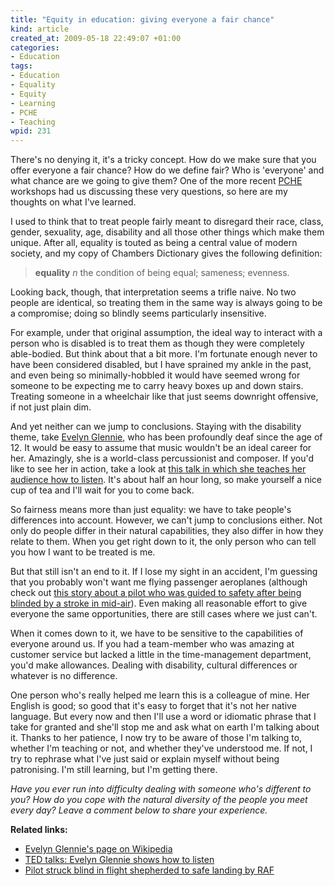 ```yaml
--- 
title: "Equity in education: giving everyone a fair chance"
kind: article
created_at: 2009-05-18 22:49:07 +01:00
categories: 
- Education
tags: 
- Education
- Equality
- Equity
- Learning
- PCHE
- Teaching
wpid: 231
---
```

There's no denying it, it's a tricky concept. How do we make sure that you offer everyone a fair chance? How do we define fair? Who is 'everyone' and what chance are we going to give them? One of the more recent <a href="http://www.shef.ac.uk/lets/lt-supp/pche.html">PCHE</a> workshops had us discussing these very questions, so here are my thoughts on what I've learned.<!--more-->

I used to think that to treat people fairly meant to disregard their race, class, gender, sexuality, age, disability and all those other things which make them unique. After all, equality is touted as being a central value of modern society, and my copy of Chambers Dictionary gives the following definition:
<blockquote><strong>equality</strong> <em>n </em>the condition of being equal; sameness; evenness.</blockquote>
Looking back, though, that interpretation seems a trifle naive. No two people are identical, so treating them in the same way is always going to be a compromise; doing so blindly seems particularly insensitive.

For example, under that original assumption, the ideal way to interact with a person who is disabled is to treat them as though they were completely able-bodied. But think about that a bit more. I'm fortunate enough never to have been considered disabled, but I have sprained my ankle in the past, and even being so minimally-hobbled it would have seemed wrong for someone to be expecting me to carry heavy boxes up and down stairs. Treating someone in a wheelchair like that just seems downright offensive, if not just plain dim.

And yet neither can we jump to conclusions. Staying with the disability theme, take <a title="Wikipedia page for Evelyn Glennie" href="http://en.wikipedia.org/wiki/Evelyn_glennie">Evelyn Glennie</a>, who has been profoundly deaf since the age of 12. It would be easy to assume that music wouldn't be an ideal career for her. Amazingly, she is a world-class percussionist and composer. If you'd like to see her in action, take a look at <a title="TED talks: Evelyn Glennie shows how to listen" href="http://www.ted.com/index.php/talks/evelyn_glennie_shows_how_to_listen.html">this talk in which she teaches her audience how to listen</a>. It's about half an hour long, so make yourself a nice cup of tea and I'll wait for you to come back.

So fairness means more than just equality: we have to take people's differences into account. However, we can't jump to conclusions either. Not only do people differ in their natural capabilities, they also differ in how they relate to them. When you get right down to it, the only person who can tell you how I want to be treated is me.

But that still isn't an end to it. If I lose my sight in an accident, I'm guessing that you probably won't want me flying passenger aeroplanes (although check out <a href="http://www.guardian.co.uk/uk/2008/nov/08/raf-pilot-stroke-blinded">this story about a pilot who was guided to safety after being blinded by a stroke in mid-air</a>). Even making all reasonable effort to give everyone the same opportunities, there are still cases where we just can't.

When it comes down to it, we have to be sensitive to the capabilities of everyone around us. If you had a team-member who was amazing at customer service but lacked a little in the time-management department, you'd make allowances. Dealing with disability, cultural differences or whatever is no difference.

One person who's really helped me learn this is a colleague of mine. Her English is good; so good that it's easy to forget that it's not her native language. But every now and then I'll use a word or idiomatic phrase that I take for granted and she'll stop me and ask what on earth I'm talking about it. Thanks to her patience, I now try to be aware of those I'm talking to, whether I'm teaching or not, and whether they've understood me. If not, I try to rephrase what I've just said or explain myself without being patronising. I'm still learning, but I'm getting there.

<em>Have you ever run into difficulty dealing with someone who's different to you? How do you cope with the natural diversity of the people you meet every day? Leave a comment below to share your experience.</em>

<strong>Related links:</strong>
<ul>
	<li><a title="Wikipedia page for Evelyn Glennie" href="http://en.wikipedia.org/wiki/Evelyn_glennie">Evelyn Glennie's page on Wikipedia</a></li>
	<li><a title="TED talks: Evelyn Glennie shows how to listen" href="http://www.ted.com/index.php/talks/evelyn_glennie_shows_how_to_listen.html">TED talks: Evelyn Glennie shows how to listen</a></li>
	<li><a href="http://www.guardian.co.uk/uk/2008/nov/08/raf-pilot-stroke-blinded">Pilot struck blind in flight shepherded to safe landing by RAF</a></li>
</ul>
